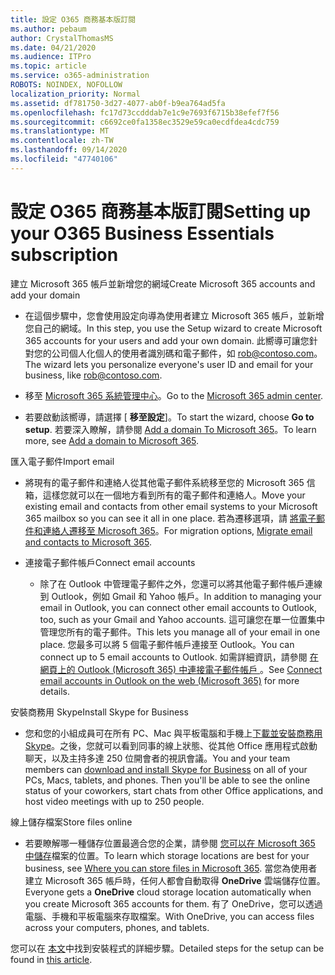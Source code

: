 ```yaml
---
title: 設定 O365 商務基本版訂閱
ms.author: pebaum
author: CrystalThomasMS
ms.date: 04/21/2020
ms.audience: ITPro
ms.topic: article
ms.service: o365-administration
ROBOTS: NOINDEX, NOFOLLOW
localization_priority: Normal
ms.assetid: df781750-3d27-4077-ab0f-b9ea764ad5fa
ms.openlocfilehash: fc17d73ccdddab7e1c9e7693f6715b38efef7f56
ms.sourcegitcommit: c6692ce0fa1358ec3529e59ca0ecdfdea4cdc759
ms.translationtype: MT
ms.contentlocale: zh-TW
ms.lasthandoff: 09/14/2020
ms.locfileid: "47740106"
---
```

# <a name="setting-up-your-o365-business-essentials-subscription"></a><span data-ttu-id="6c834-102">設定 O365 商務基本版訂閱</span><span class="sxs-lookup"><span data-stu-id="6c834-102">Setting up your O365 Business Essentials subscription</span></span>

<span data-ttu-id="6c834-103">建立 Microsoft 365 帳戶並新增您的網域</span><span class="sxs-lookup"><span data-stu-id="6c834-103">Create Microsoft 365 accounts and add your domain</span></span>
  
- <span data-ttu-id="6c834-104">在這個步驟中，您會使用設定向導為使用者建立 Microsoft 365 帳戶，並新增您自己的網域。</span><span class="sxs-lookup"><span data-stu-id="6c834-104">In this step, you use the Setup wizard to create Microsoft 365 accounts for your users and add your own domain.</span></span> <span data-ttu-id="6c834-105">此嚮導可讓您針對您的公司個人化個人的使用者識別碼和電子郵件，如 [rob@contoso.com](mailto:rob@contoso.com)。</span><span class="sxs-lookup"><span data-stu-id="6c834-105">The wizard lets you personalize everyone's user ID and email for your business, like [rob@contoso.com](mailto:rob@contoso.com).</span></span>
    
- <span data-ttu-id="6c834-106">移至 [Microsoft 365 系統管理中心](https://login.partner.microsoftonline.cn/)。</span><span class="sxs-lookup"><span data-stu-id="6c834-106">Go to the [Microsoft 365 admin center](https://login.partner.microsoftonline.cn/).</span></span>
    
- <span data-ttu-id="6c834-107">若要啟動該嚮導，請選擇 [ **移至設定**]。</span><span class="sxs-lookup"><span data-stu-id="6c834-107">To start the wizard, choose **Go to setup**.</span></span> <span data-ttu-id="6c834-108">若要深入瞭解，請參閱 [Add a domain To Microsoft 365](https://docs.microsoft.com/microsoft-365/admin/setup/add-domain)。</span><span class="sxs-lookup"><span data-stu-id="6c834-108">To learn more, see [Add a domain to Microsoft 365](https://docs.microsoft.com/microsoft-365/admin/setup/add-domain).</span></span>
    
<span data-ttu-id="6c834-109">匯入電子郵件</span><span class="sxs-lookup"><span data-stu-id="6c834-109">Import email</span></span>
  
- <span data-ttu-id="6c834-110">將現有的電子郵件和連絡人從其他電子郵件系統移至您的 Microsoft 365 信箱，這樣您就可以在一個地方看到所有的電子郵件和連絡人。</span><span class="sxs-lookup"><span data-stu-id="6c834-110">Move your existing email and contacts from other email systems to your Microsoft 365 mailbox so you can see it all in one place.</span></span> <span data-ttu-id="6c834-111">若為遷移選項，請 [將電子郵件和連絡人遷移至 Microsoft 365](https://docs.microsoft.com/microsoft-365/admin/setup/migrate-email-and-contacts-admin)。</span><span class="sxs-lookup"><span data-stu-id="6c834-111">For migration options, [Migrate email and contacts to Microsoft 365](https://docs.microsoft.com/microsoft-365/admin/setup/migrate-email-and-contacts-admin).</span></span>
    
- <span data-ttu-id="6c834-112">連接電子郵件帳戶</span><span class="sxs-lookup"><span data-stu-id="6c834-112">Connect email accounts</span></span>
    
  - <span data-ttu-id="6c834-113">除了在 Outlook 中管理電子郵件之外，您還可以將其他電子郵件帳戶連線到 Outlook，例如 Gmail 和 Yahoo 帳戶。</span><span class="sxs-lookup"><span data-stu-id="6c834-113">In addition to managing your email in Outlook, you can connect other email accounts to Outlook, too, such as your Gmail and Yahoo accounts.</span></span> <span data-ttu-id="6c834-114">這可讓您在單一位置集中管理您所有的電子郵件。</span><span class="sxs-lookup"><span data-stu-id="6c834-114">This lets you manage all of your email in one place.</span></span> <span data-ttu-id="6c834-115">您最多可以將 5 個電子郵件帳戶連接至 Outlook。</span><span class="sxs-lookup"><span data-stu-id="6c834-115">You can connect up to 5 email accounts to Outlook.</span></span> <span data-ttu-id="6c834-116">如需詳細資訊，請參閱 [在網頁上的 Outlook (Microsoft 365) 中連接電子郵件帳戶 ](https://support.office.com/Article/Connect-email-accounts-in-Outlook-on-the-web-Office-365-d7012ff0-924f-4f78-8aca-c3912d886c4d) 。</span><span class="sxs-lookup"><span data-stu-id="6c834-116">See [Connect email accounts in Outlook on the web (Microsoft 365)](https://support.office.com/Article/Connect-email-accounts-in-Outlook-on-the-web-Office-365-d7012ff0-924f-4f78-8aca-c3912d886c4d) for more details.</span></span> 
    
<span data-ttu-id="6c834-117">安裝商務用 Skype</span><span class="sxs-lookup"><span data-stu-id="6c834-117">Install Skype for Business</span></span>
  
- <span data-ttu-id="6c834-p105">您和您的小組成員可在所有 PC、Mac 與平板電腦和手機上[下載並安裝商務用 Skype](https://support.office.com/Article/download-and-install-Skype-for-Business-8a0d4da8-9d58-44f9-9759-5c8f340cb3fb)。之後，您就可以看到同事的線上狀態、從其他 Office 應用程式啟動聊天，以及主持多達 250 位開會者的視訊會議。</span><span class="sxs-lookup"><span data-stu-id="6c834-p105">You and your team members can [download and install Skype for Business](https://support.office.com/Article/download-and-install-Skype-for-Business-8a0d4da8-9d58-44f9-9759-5c8f340cb3fb) on all of your PCs, Macs, tablets, and phones. Then you'll be able to see the online status of your coworkers, start chats from other Office applications, and host video meetings with up to 250 people.</span></span> 
    
<span data-ttu-id="6c834-120">線上儲存檔案</span><span class="sxs-lookup"><span data-stu-id="6c834-120">Store files online</span></span>
  
- <span data-ttu-id="6c834-121">若要瞭解哪一種儲存位置最適合您的企業，請參閱 [您可以在 Microsoft 365 中儲存](https://support.office.com/article/c7c20284-bc94-47f4-9728-d28e9daf0790.aspx)檔案的位置。</span><span class="sxs-lookup"><span data-stu-id="6c834-121">To learn which storage locations are best for your business, see [Where you can store files in Microsoft 365](https://support.office.com/article/c7c20284-bc94-47f4-9728-d28e9daf0790.aspx).</span></span> <span data-ttu-id="6c834-122">當您為使用者建立 Microsoft 365 帳戶時，任何人都會自動取得 **OneDrive** 雲端儲存位置。</span><span class="sxs-lookup"><span data-stu-id="6c834-122">Everyone gets a **OneDrive** cloud storage location automatically when you create Microsoft 365 accounts for them.</span></span> <span data-ttu-id="6c834-123">有了 OneDrive，您可以透過電腦、手機和平板電腦來存取檔案。</span><span class="sxs-lookup"><span data-stu-id="6c834-123">With OneDrive, you can access files across your computers, phones, and tablets.</span></span> 
    
<span data-ttu-id="6c834-124">您可以在 [本文](https://docs.microsoft.com/microsoft-365/admin/setup/setup)中找到安裝程式的詳細步驟。</span><span class="sxs-lookup"><span data-stu-id="6c834-124">Detailed steps for the setup can be found in [this article](https://docs.microsoft.com/microsoft-365/admin/setup/setup).</span></span>
  

